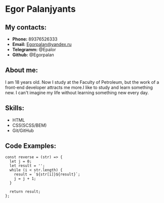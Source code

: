 # Egor Palanjyants
## My contacts:
- **Phone:** 89376526333
- **Email:** Egorpalan@yandex.ru
- **Telegramm:** @Epalor
- **Github:** @Egorpalan
## About me:
I am 18 years old. Now I study at the Faculty of Petroleum, but the work of a front-end developer attracts me more.I like to study and learn something new. I can't imagine my life without learning something new every day.

## Skills:
- HTML
- CSS(SCSS/BEM)
- Git/GitHub

## Code Examples:
```
const reverse = (str) => {
  let j = 0;
  let result = '';
  while (i < str.length) {
    result = `${str[i]}${result}`;
    j = j + 1;
  }

  return result;
};
```
